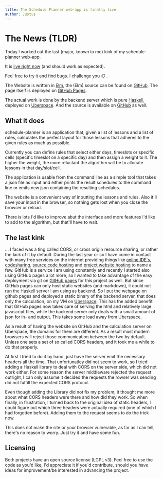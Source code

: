 ```yaml
---
title: The Schedule Planner web-app is finally live
author: Justus
---
```


# The News (TLDR)

Today I worked out the last (major, known to me) kink of my schedule-planner web-app.

It is [live right now](http://justus.science/schedule-planner-web/) (and should work as expected).

Feel free to try it and find bugs. I challenge you :D .

The Website is written in [Elm](http://elm-lang.org), the (Elm) source can be found on [GitHub](https://github.com/JustusAdam/schedule-planner-web). The page itself is deployed on [GitHub Pages](https://pages.github.com).

The actual work is done by the backend server which is pure [Haskell](https://haskell.org), deployed on [Uberspace](http://uberspace.de). And the source is available on [GitHub](https://github.com/JustusAdam/schedule-planner) as well.

## What it does

schedule-planner is an application that, given a list of lessons and a list of rules, calculates the perfect layout for those lessons that adheres to the given rules as much as possible.

Currently you can define rules that select either days, timeslots or specific cells (specific timeslot on a specific day) and then assign a weight to it. The higher the weight, the more reluctant the algorithm will be to allocate lessons in that day/slot/cell.

The application is usable from the command line as a simple tool that takes a json file as input and either prints the result schedules to the command line or emits new json containing the resulting schedules.

The website is a convenient way of inputting the lessons and rules. Also it'll save your input in the browser, so nothing gets lost when you close the browser or reload.

There is lots I'd like to improve abut the interface and more features I'd like to add to the algorithm, but that'll have to wait.

## The last kink

... I faced was a ting called CORS, or cross origin resource sharing, or rather the lack of it by default. During the last year or so I have come in contact with many free services on the internet providing things like [online IDE's](https://c9.io), [codesharing](http://hastebin.com), [source code hosting](https://github.com) and [project website hosting](https://pages.github.com) to name a few.
GitHub is a service I am using constantly and recently I started also using GitHub pages a lot more, so I wanted to take advantage of the easy deployment via git on [GitHub pages](https://pages.github.com) for this project as well. But since GitHub pages can only host static websites (and markdown), it could not run the Haskell server I am using as backend. So I put the webpage on github pages and deployed a static binary of the backend server, that does only the calculation, on my VM on [Uberspace](http://uberspace.de). This has the added benefit that GitHub pages now takes care of serving the html and relatively large javascript files, while the backend server only deals with a small amount of json for in- and output. This takes some load away from Uberspace.

As a result of having the website on GitHub and the calculation server on Uberspace, the domains for them are different. As a result most modern browsers will reject those communication between the two by default. Unless one sets a set of so called CORS headers, and it took me a while to do that properly.

At first I tried to do it by hand, just have the server emit the necessary headers all the time. That unfortunatley did not seem to work, so I tried adding a Haskell library to deal with CORS on the server side, which did not work either. For some reason the server middleware rejected the request outright, I can only assume it decided the requests the rowser was sending did not fulfill the expected CORS protocol.

Even though adding the Library did not fix my problem, it thought me more about what CORS headers were there and how did they work. So when finally, in frustration, I turned back to the original idea of static headers, I could figure out which three headers were actually required (one of which I had forgotten before). Adding them to the request seems to do the trick now.

This does not make the site or your browser vulnerable, as far as I can tell, there's no reason to worry. Just try it and have some fun.

## Licensing

Both projects have an open source license (LGPL v3). Feel free to use the code as you'd like, I'd appreciate it if you'd contribute, should you have ideas for improvement/be interested in advancing the project.
